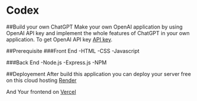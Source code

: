 # Codex

##Build your own ChatGPT
Make your own OpenAI application by using OpenAI API key and implement the whole features of ChatGPT in your own application.
To get OpenAI API key [API key](https://openai.com/api/).

##Prerequisite 
###Front End
-HTML
-CSS
-Javascript

###Back End
-Node.js
-Express.js
-NPM

##Deployement
After build this application you can deploy your server free on this cloud hosting [Render](https://render.com/)

And Your frontend on [Vercel](https://vercel.com/)







  
